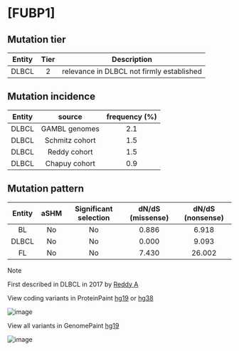 # [FUBP1]

## Mutation tier

|Entity|Tier|Description                              |
|:------:|:----:|-----------------------------------------|
|DLBCL |2   |relevance in DLBCL not firmly established|
## Mutation incidence

|Entity|source        |frequency (%)|
|:------:|:--------------:|:-------------:|
|DLBCL |GAMBL genomes |2.1          |
|DLBCL |Schmitz cohort|1.5          |
|DLBCL |Reddy cohort  |1.5          |
|DLBCL |Chapuy cohort |0.9          |

## Mutation pattern

|Entity|aSHM|Significant selection|dN/dS (missense)|dN/dS (nonsense)|
|:------:|:----:|:---------------------:|:----------------:|:----------------:|
|BL    |No  |No                   |0.886           | 6.918          |
|DLBCL |No  |No                   |0.000           | 9.093          |
|FL    |No  |No                   |7.430           |26.002          |


> [!NOTE]
> First described in DLBCL in 2017 by [Reddy A](https://pubmed.ncbi.nlm.nih.gov/28985567)

View coding variants in ProteinPaint [hg19](https://www.bcgsc.ca/downloads/morinlab/GAMBL/test/genes/FUBP1_protein.html)  or [hg38](https://www.bcgsc.ca/downloads/morinlab/GAMBL/test/genes/FUBP1_protein_hg38.html)

![image](../../images/proteinpaint/FUBP1_NM_003902.svg)

View all variants in GenomePaint [hg19](https://www.bcgsc.ca/downloads/morinlab/GAMBL/test/genes/FUBP1.html)

![image](../../images/proteinpaint/FUBP1.svg)
